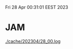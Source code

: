 Fri 28 Apr 00:31:01 EEST 2023
# JAM
<a href='./cache/202304/28_00.log'>./cache/202304/28_00.log</a>

